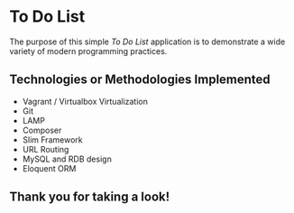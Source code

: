 # To Do List

The purpose of this simple _To Do List_ application is to demonstrate a wide variety of modern programming practices.

## Technologies or Methodologies Implemented

* Vagrant / Virtualbox Virtualization
* Git
* LAMP
* Composer
* Slim Framework
* URL Routing
* MySQL and RDB design
* Eloquent ORM

## Thank you for taking a look!
